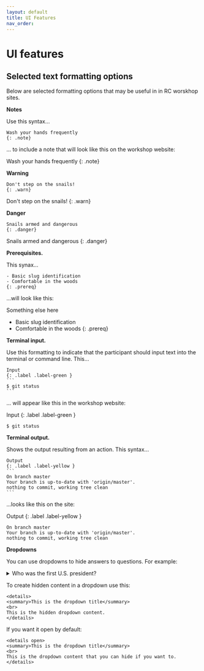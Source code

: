 ```yaml
---
layout: default
title: UI Features
nav_order:
---
```

# UI features


## Selected text formatting options
Below are selected formatting options that may be useful in  in RC worskhop sites.

__Notes__

Use this syntax...

```  
Wash your hands frequently
{: .note}
```
... to include a note that will look like this on the workshop website:

Wash your hands frequently
{: .note}

__Warning__
```
Don't step on the snails!
{: .warn}
```
Don't step on the snails!
{: .warn}

__Danger__
```
Snails armed and dangerous
{: .danger}
```
Snails armed and dangerous
{: .danger}

__Prerequisites.__

This synax...

```
- Basic slug identification
- Comfortable in the woods
{: .prereq}
```
...will look like this:

Something else here  
 - Basic slug identification
 - Comfortable in the woods
{: .prereq}


__Terminal input.__

Use this formatting to indicate that the participant should input text into the terminal or command line. This...

~~~
Input
{: .label .label-green }
```
$ git status
```
~~~
... will appear like this in the workshop website:

Input
{: .label .label-green }
```
$ git status
```

__Terminal output.__

Shows the output resulting from an action.  This syntax...

~~~
Output
{: .label .label-yellow }
```
On branch master
Your branch is up-to-date with 'origin/master'.
nothing to commit, working tree clean
```
~~~

...looks like this on the site:

Output
{: .label .label-yellow }
```
On branch master
Your branch is up-to-date with 'origin/master'.
nothing to commit, working tree clean
```

__Dropdowns__

You can use dropdowns to hide answers to questions. For example:

<details>
<summary>Who was the first U.S. president?</summary>
<br>
George Washington.
</details>

To create hidden content in a dropdown use this:

~~~
<details>
<summary>This is the dropdown title</summary>
<br>
This is the hidden dropdown content.
</details>
~~~

If you want it open by default:
~~~
<details open>
<summary>This is the dropdown title</summary>
<br>
This is the dropdown content that you can hide if you want to.
</details>
~~~
